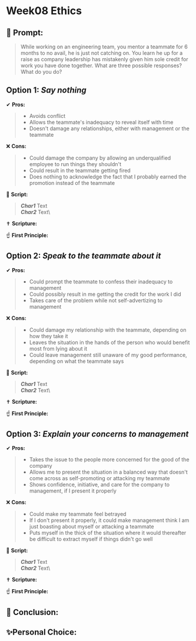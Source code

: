 # Week08 Ethics
## 🤔 Prompt:
> While working on an engineering team, you mentor a teammate for 6 months to no avail, he is just not catching on. You learn he up for a raise as company leadership has mistakenly given him sole credit for work you have done together. What are three possible responses? What do you do?
## Option 1: _Say nothing_

✔ __Pros:__
> * Avoids conflict
> * Allows the teammate's inadequacy to reveal itself with time
> * Doesn't damage any relationships, either with management or the teammate

❌ __Cons:__
> * Could damage the company by allowing an underqualified employee to run things they shouldn't
> * Could result in the teammate getting fired
> * Does nothing to acknowledge the fact that I probably earned the promotion instead of the teammate

📜 __Script:__
> ___Char1___ Text\
> ___Char2___ Text\

✝ __Scripture:__
> 

☝ __First Principle:__
> 

## Option 2: _Speak to the teammate about it_

✔ __Pros:__
> * Could prompt the teammate to confess their inadequacy to management
> * Could possibly result in me getting the credit for the work I did
> * Takes care of the problem while not self-advertizing to management

❌ __Cons:__
> * Could damage my relationship with the teammate, depending on how they take it
> * Leaves the situation in the hands of the person who would benefit most from lying about it
> * Could leave management still unaware of my good performance, depending on what the teammate says

📜 __Script:__
> ___Char1___ Text\
> ___Char2___ Text\

✝ __Scripture:__
> 

☝ __First Principle:__
> 

## Option 3: _Explain your concerns to management_

✔ __Pros:__
> * Takes the issue to the people more concerned for the good of the company
> * Allows me to present the situation in a balanced way that doesn't come across as self-promoting or attacking my teammate
> * Shows confidence, initiative, and care for the company to management, if I present it properly

❌ __Cons:__
> * Could make my teammate feel betrayed
> * If I don't present it properly, it could make management think I am just boasting about myself or attacking a teammate
> * Puts myself in the thick of the situation where it would thereafter be difficult to extract myself if things didn't go well

📜 __Script:__
> ___Char1___ Text\
> ___Char2___ Text\

✝ __Scripture:__
> 

☝ __First Principle:__
> 

## 🏁 Conclusion:
> 

## ✨Personal Choice:
> 